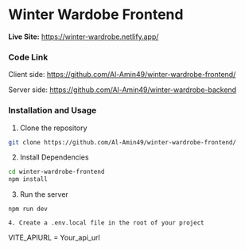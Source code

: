 #  Winter Wardobe Frontend


**Live Site:** https://winter-wardrobe.netlify.app/


### Code Link
Client side: https://github.com/Al-Amin49/winter-wardrobe-frontend/

Server side: https://github.com/Al-Amin49/winter-wardrobe-backend

### Installation and Usage
1. Clone the repository
```bash
git clone https://github.com/Al-Amin49/winter-wardrobe-frontend/

```
2. Install Dependencies
```bash
cd winter-wardrobe-frontend
npm install

```
3. Run the server
```
npm run dev
```

```
4. Create a .env.local file in the root of your project 
```
VITE_APIURL = Your_api_url
```
